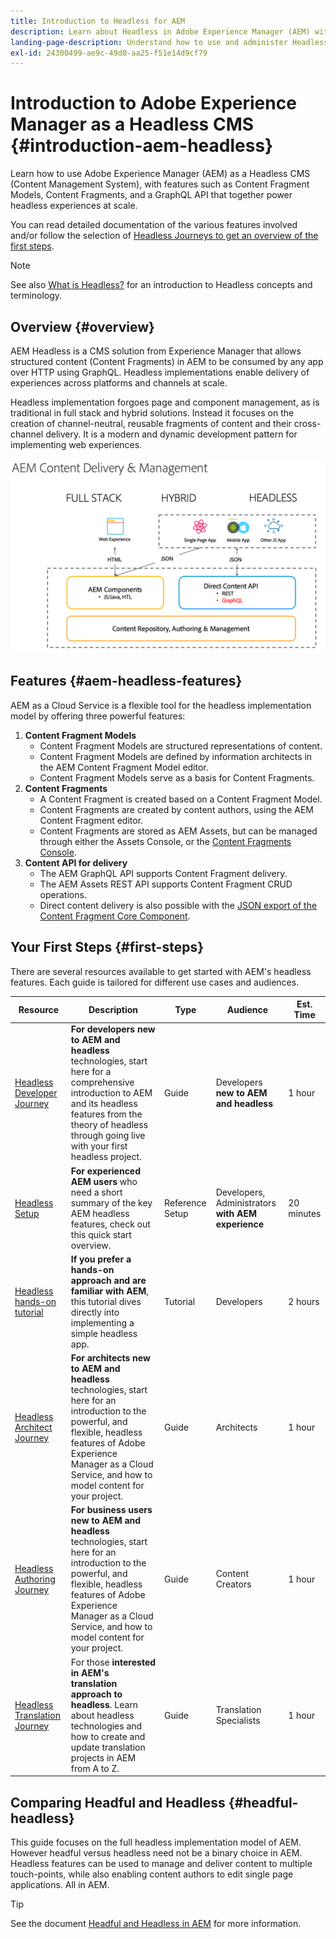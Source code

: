 ```yaml
---
title: Introduction to Headless for AEM
description: Learn about Headless in Adobe Experience Manager (AEM) with a combination of detailed documentation and headless journeys. Learn how features like Content Fragment Models, Content Fragments, and a GraphQL API are used to power headless experiences. 
landing-page-description: Understand how to use and administer Headless in Adobe Experience Manager as a Cloud Service.
exl-id: 24300499-ae9c-49d0-aa25-f51e14d9cf79
---
```


# Introduction to Adobe Experience Manager as a Headless CMS {#introduction-aem-headless}

Learn how to use Adobe Experience Manager (AEM) as a Headless CMS (Content Management System), with features such as Content Fragment Models, Content Fragments, and a GraphQL API that together power headless experiences at scale.

You can read detailed documentation of the various features involved and/or follow the selection of [Headless Journeys to get an overview of the first steps](#first-steps).

>[!NOTE]
>
>See also [What is Headless?](/help/headless/what-is-headless.md) for an introduction to Headless concepts and terminology.

## Overview {#overview}

AEM Headless is a CMS solution from Experience Manager that allows structured content (Content Fragments) in AEM to be consumed by any app over HTTP using GraphQL. Headless implementations enable delivery of experiences across platforms and channels at scale.

Headless implementation forgoes page and component management, as is traditional in full stack and hybrid solutions. Instead it focuses on the creation of channel-neutral, reusable fragments of content and their cross-channel delivery. It is a modern and dynamic development pattern for implementing web experiences.

![AEM Implementation Models](assets/aem-implementation-models.png)

## Features {#aem-headless-features}

AEM as a Cloud Service is a flexible tool for the headless implementation model by offering three powerful features:

1. **Content Fragment Models**
   * Content Fragment Models are structured representations of content.
   * Content Fragment Models are defined by information architects in the AEM Content Fragment Model editor.
   * Content Fragment Models serve as a basis for Content Fragments.
1. **Content Fragments**
   * A Content Fragment is created based on a Content Fragment Model.
   * Content Fragments are created by content authors, using the AEM Content Fragment editor.
   * Content Fragments are stored as AEM Assets, but can be managed through either the Assets Console, or the [Content Fragments Console](/help/sites-cloud/administering/content-fragments/content-fragments-console.md).
1. **Content API for delivery**
   * The AEM GraphQL API supports Content Fragment delivery.
   * The AEM Assets REST API supports Content Fragment CRUD operations.
   * Direct content delivery is also possible with the [JSON export of the Content Fragment Core Component](https://experienceleague.adobe.com/docs/experience-manager-core-components/using/components/content-fragment-component.html).

## Your First Steps {#first-steps}

There are several resources available to get started with AEM's headless features. Each guide  is tailored for different use cases and audiences.

|Resource|Description|Type|Audience|Est. Time|
|---|---|---|---|---|
|[Headless Developer Journey](/help/journey-headless/developer/overview.md)|**For developers new to AEM and headless** technologies, start here for a comprehensive introduction to AEM and its headless features from the theory of headless through going live with your first headless project.|Guide|Developers **new to AEM and headless**|1 hour|
|[Headless Setup](/help/headless/setup/introduction.md)|**For experienced AEM users** who need a short summary of the key AEM headless features, check out this quick start overview.|Reference Setup|Developers, Administrators **with AEM experience**|20 minutes|
|[Headless hands-on tutorial](https://experienceleague.adobe.com/docs/experience-manager-learn/getting-started-with-aem-headless/graphql/multi-step/overview.html)|**If you prefer a hands-on approach and are familiar with AEM**, this tutorial dives directly into implementing a simple headless app.|Tutorial|Developers|2 hours|
| [Headless Architect Journey](/help/journey-headless/architect/overview.md) | **For architects new to AEM and headless** technologies, start here for an introduction to the powerful, and flexible, headless features of Adobe Experience Manager as a Cloud Service, and how to model content for your project. | Guide | Architects | 1 hour |
| [Headless Authoring Journey](/help/journey-headless/author/overview.md) | **For business users new to AEM and headless** technologies, start here for an introduction to the powerful, and flexible, headless features of Adobe Experience Manager as a Cloud Service, and how to model content for your project. | Guide | Content Creators | 1 hour |
| [Headless Translation Journey](/help/journey-headless/translation/overview.md) | For those **interested in AEM's translation approach to headless**. Learn about headless technologies and how to create and update translation projects in AEM from A to Z. | Guide | Translation Specialists | 1 hour |

## Comparing Headful and Headless {#headful-headless}

This guide focuses on the full headless implementation model of AEM. However headful versus headless need not be a binary choice in AEM. Headless features can be used to manage and deliver content to multiple touch-points, while also enabling content authors to edit single page applications. All in AEM.

>[!TIP]
>
>See the document [Headful and Headless in AEM](/help/implementing/developing/headful-headless.md) for more information.